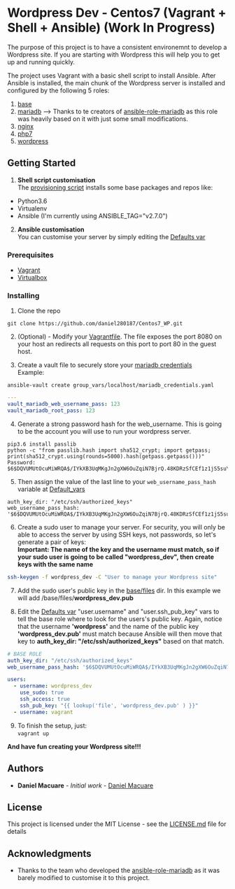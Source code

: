 # Wordpress Dev - Centos7 (Vagrant + Shell + Ansible) (Work In Progress)

The purpose of this project is to have a consistent environemnt to develop a Wordpress site. If you are starting with Wordpress this will help you to get up and running quickly.

The project uses Vagrant with a basic shell script to install Ansible. After Ansible is installed, the main chunk of the Wordpress server is installed and configured by the following 5 roles:  
1. [base](shared/ansible/roles/base/)
2. [mariadb](https://github.com/bertvv/ansible-role-mariadb/) --> Thanks to te creators of [ansible-role-mariadb](https://github.com/bertvv/ansible-role-mariadb/) as this role was heavily based on it with just some small modifications.
3. [nginx](shared/ansible/roles/nginx/)
4. [php7](shared/ansible/roles/php7/)
5. [wordpress](shared/ansible/roles/wordpress/)

## Getting Started
1. **Shell script customisation**   
The [provisioning script](https://github.com/danielmacuare/Centos7_WP/blob/master/provisioning.sh) installs some base packages and repos like:  
- Python3.6  
- Virtualenv  
- Ansible (I'm currently using ANSIBLE_TAG="v2.7.0")  

2. **Ansible customisation**    
You can customise your server by simply editing the [Defaults var](https://github.com/daniel280187/Centos7_WP/blob/master/shared/ansible/group_vars/localhost/defaults.yaml)


### Prerequisites

- [Vagrant](https://www.vagrantup.com/downloads.html)  
- [Virtualbox](https://www.virtualbox.org/wiki/Downloads)  


### Installing
1. Clone the repo
```
git clone https://github.com/daniel280187/Centos7_WP.git
```

2. (Optional) - Modify your [Vagrantfile](Vagrantfile). The file exposes the port 8080 on your host an redirects all requests on this port to port 80 in the guest host.

3. Create a vault file to securely store your [mariadb credentials](https://github.com/danielmacuare/Centos7_WP/blob/master/shared/ansible/group_vars/localhost/mariadb_credentials.yaml)  
   Example: 
```
ansible-vault create group_vars/localhost/mariadb_credentials.yaml 
```

```yaml
---
vault_mariadb_web_username_pass: 123
vault_mariadb_root_pass: 123
```

4. Generate a strong password hash for the web_username. This is going to be the account you will use to run your wordpress server.
```
pip3.6 install passlib
python -c "from passlib.hash import sha512_crypt; import getpass; print(sha512_crypt.using(rounds=5000).hash(getpass.getpass()))"
Password:
$6$DQVUMUtOcuMiWRQA$/IYkXB3UqMKgJn2gXW6OuZqiN7BjrQ.48KDRzSfCEf1z1jS5suYYOayX7Twu/ybQB1Zwnagacf2Ps2/pQmeOl0
```

5. Then assign the value of the last line to your `web_username_pass_hash` variable at [Default_vars](https://github.com/daniel280187/Centos7_WP/blob/master/shared/ansible/group_vars/localhost/defaults.yaml)
```
auth_key_dir: "/etc/ssh/authorized_keys"
web_username_pass_hash: '$6$DQVUMUtOcuMiWRQA$/IYkXB3UqMKgJn2gXW6OuZqiN7BjrQ.48KDRzSfCEf1z1jS5suYYOayX7Twu/ybQB1Zwnagacf2Ps2/pQmeOl0'
```

6. Create a sudo user to manage your server. For security, you will only be able to access the server by using SSH keys, not passwords, so let's generate a pair of keys:  
**Important: The name of the key and the username must match, so if your sudo user is going to be called "wordpress_dev", then create keys with the same name**

```bash
ssh-keygen -f wordpress_dev -C "User to manage your Wordpress site"
```

7. Add the sudo user's public key in the [base/files](https://github.com/daniel280187/Centos7_WP/blob/master/shared/ansible/roles/base/files/) dir. In this example we will add /base/files/**wordpress_dev.pub**

8. Edit the [Defaults var](https://github.com/daniel280187/Centos7_WP/blob/master/shared/ansible/group_vars/localhost/defaults.yaml)  "user.username" and "user.ssh_pub_key" vars to tell the base role where to look for the users's public key. Again, notice that the username **'wordpress'** and the name of the public key **'wordpress_dev.pub'** must match because Ansible will then move that key to **auth_key_dir: "/etc/ssh/authorized_keys"** based on that match.

```yaml
# BASE ROLE
auth_key_dir: "/etc/ssh/authorized_keys"
web_username_pass_hash: '$6$DQVUMUtOcuMiWRQA$/IYkXB3UqMKgJn2gXW6OuZqiN7BjrQ.48KDRzSfCEf1z1jS5suYYOayX7Twu/ybQB1Zwnagacf2Ps2/pQmeOl0'

users:
  - username: wordpress_dev
    use_sudo: true
    ssh_access: true
    ssh_pub_key: "{{ lookup('file', 'wordpress_dev.pub' ) }}"
  - username: vagrant
```

9. To finish the setup, just:  
`vagrant up`

**And have fun creating your Wordpress site!!!**


## Authors

* **Daniel Macuare** - *Initial work* - [Daniel Macuare](https://github.com/danielmacuare)

## License

This project is licensed under the MIT License - see the [LICENSE.md](LICENSE.md) file for details

## Acknowledgments

* Thanks to the team who developed the [ansible-role-mariadb](https://github.com/bertvv/ansible-role-mariadb/) as it was barely modified to customise it to this project.
